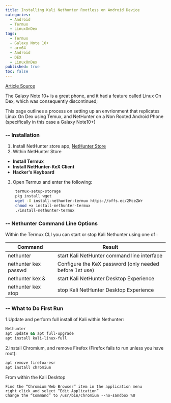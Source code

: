 ```yaml
---
title: Installing Kali Nethunter Rootless on Android Device
categories:
  - Android
  - Termux
  - LinuxOnDex
tags:
  - Termux
  - Galaxy Note 10+
  - arm64
  - Android
  - DEX
  - LinuxOnDex
published: true
toc: false
---
```


[Article Source](https://www.kali.org/docs/nethunter/nethunter-rootless/ "Article Source")

The Galaxy Note 10+ is a great phone, and it had a feature called Linux On Dex, which was consequently discontinued; 

This page outlines a process on setting up an envrionment that replicates Linux On Dex using Temux, and NetHunter on a Non Rooted Android Phone (specifically in this case a Galaxy Note10+)

###  -- Installation

1. Install NetHunter store app, [NetHunter Store](https://store.nethunter.com)
2. Within NetHunter Store 
  * **Install Termux**
  * **Install NetHunter-KeX Client** 
  * **Hacker's Keyboard** 

3. Open Termux and enter the following:
   ```bash
	termux-setup-storage
    pkg install wget
    wget -O install-nethunter-termux https://offs.ec/2MceZWr
    chmod +x install-nethunter-termux
    ./install-nethunter-termux
	```

###  -- Nethunter Command Line Options

Within the Termux CLI you can start or stop Kali Nethunter using one of :

Command | Result
------------ | -------------
nethunter | start Kali NetHunter command line interface
nethunter kex passwd | Configure the KeX password (only needed before 1st use)
nethunter kex & | start Kali NetHunter Desktop Experience
nethunter kex stop | stop Kali NetHunter Desktop Experience

###  -- What to Do First Run

1.Update and perform full install of Kali within Nethunter:
```bash
Nethunter
apt update && apt full-upgrade
apt install kali-linux-full
```   

2.Install Chromium, and remove Firefox (Firefox fails to run unless you have root):
```bash
apt remove firefox-esr
apt install chromium
```   
From within the Kali Desktop
```
Find the “Chromium Web Browser” item in the application menu
right click and select “Edit Application”
Change the “Command” to /usr/bin/chromium --no-sandbox %U
```  
  
